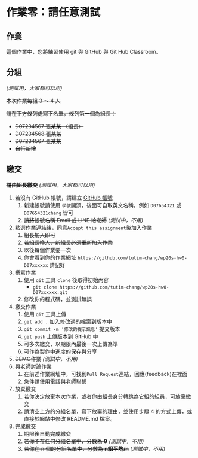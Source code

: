 # 作業零：請任意測試 

## 作業

這個作業中，您將練習使用 git 與 GitHub 與 Git Hub Classroom。


## 分組

*(測試用，大家都可以用)*

~~本次作業每組 3 ～ 4 人~~

~~請在下方條列處寫下名單，條列第一個為組長：~~

* ~~D07234567 張某某 （組長）~~
* ~~D07234568 張某某~~
* ~~D07234567 張某某~~
* ~~自行新增~~


## 繳交

~~**請由組長繳交**~~ *(測試用，大家都可以用)*

1. 若沒有 GitHub 帳號，請建立 [GitHub 帳號](https://github.com/join)
    1. 新建帳號請使用 ```學號```開頭，後面可自取英文名稱，例如 ```D07654321``` 或 ```D07654321chang``` 皆可
    2. ~~請將帳號名稱 Email 或 LINE 給老師~~ *(測試中，不用)*
2. 點選[作業連結](https://classroom.github.com/a/JGz_rEAJ)後，同意```Accept this assignment```後加入作業
    1. ~~組長加入即可~~
    2. ~~若組長換人，新組長必須重新加入作業~~
    3. 以後每個作業要一次
    4. 你會看到你的作業網址 ```https://github.com/tutim-chang/wp20s-hw0-D07xxxxxx``` 請記好
3. 撰寫作業
    1. 使用 ```git``` 工具 ```clone``` 後取得初始內容
        * ```git clone https://github.com/tutim-chang/wp20s-hw0-D07xxxxxx.git```
    2. 修改你的程式碼，並測試無誤
4. 繳交作業
    1. 使用 ```git``` 工具上傳
    2. ```git add .``` 加入修改過的檔案到版本中
    3. ```git commit -m '修改的提示訊息'``` 提交版本
    4. ```git push``` 上傳版本到 GitHub 中
    5. 可多次繳交，以期限內最後一次上傳為準
    6. 可作為製作中進度的保存與分享
5. ~~DEMO作業~~ *(測試中，不用)*
6. 與老師討論作業
    1. 在前述作業網址中，可找到```Pull Request```連結，回應(feedback)在裡面
    2. 急件請使用電話與老師聯繫
7. 放棄繳交
    1. 若你決定放棄本次作業，或者你由組長身分轉跳為它組的組員，可放棄繳交
    2. 請清空上方的分組名單，寫下放棄的理由，並使用步驟 4 的方式上傳，或直接於網站中修改 README.md 檔案。
8. 完成繳交
    1. 期限後自動完成繳交
    2. ~~若你不在任何分組名單中，分數為 __0__~~ *(測試中，不用)*
    3. ~~若你在 n 個的分組名單中，分數為 __n組平均/n__~~ *(測試中，不用)*
